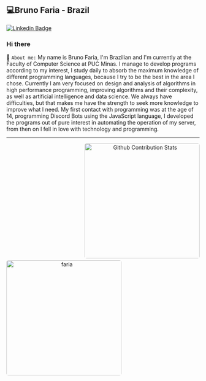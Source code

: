 ## 💻Bruno Faria - Brazil 

[![Linkedin Badge](https://img.shields.io/badge/-LinkedIn-blue?style=flat-square&logo=Linkedin&logoColor=white&link=https://www.linkedin.com/in/bruno-faria-696b88208/)](https://www.linkedin.com/in/bruno-faria-696b88208/)

### Hi there
 📃 `About me:` My name is Bruno Faria, I'm Brazilian and I'm currently at the Faculty of Computer Science at PUC Minas. I manage to develop programs according to my interest, I study daily to absorb the maximum knowledge of different programming languages, because I try to be the best in the area I chose. Currently I am very focused on design and analysis of algorithms in high performance programming, improving algorithms and their complexity, as well as artificial intelligence and data science. We always have difficulties, but that makes me have the strength to seek more knowledge to improve what I need. My first contact with programming was at the age of 14, programming Discord Bots using the JavaScript language, I developed the programs out of pure interest in automating the operation of my server, from then on I fell in love with technology and programming.

---------------------------------------

<div align="center">
 <img width="300" height="300" align="right" style="border-radius: 5px; margin-bottom: 5px" alt="Github Contribution Stats" width="330px" height="240px" src="https://github-contribution-stats.vercel.app/api/?username=brunofaria27" />
<img width="300" height="300" align="left" style="border-radius: 5px; margin-bottom: 5px" src="https://github-readme-stats.vercel.app/api/top-langs/?username=brunofaria27&theme=transparent&layout=complete" alt="faria"/>
</div>
